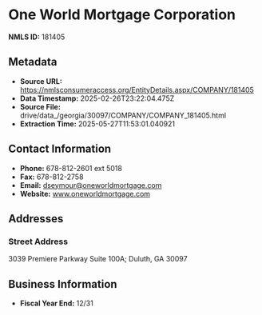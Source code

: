 # One World Mortgage Corporation

**NMLS ID:** 181405

## Metadata
- **Source URL:** https://nmlsconsumeraccess.org/EntityDetails.aspx/COMPANY/181405
- **Data Timestamp:** 2025-02-26T23:22:04.475Z
- **Source File:** drive/data_/georgia/30097/COMPANY/COMPANY_181405.html
- **Extraction Time:** 2025-05-27T11:53:01.040921

## Contact Information
- **Phone:** 678-812-2601 ext 5018
- **Fax:** 678-812-2758
- **Email:** dseymour@oneworldmortgage.com
- **Website:** www.oneworldmortgage.com

## Addresses
### Street Address
3039 Premiere Parkway Suite 100A; Duluth, GA 30097

## Business Information
- **Fiscal Year End:** 12/31
